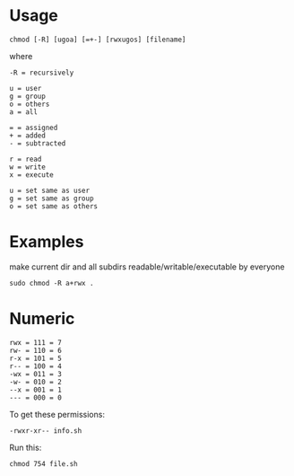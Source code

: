 # Usage

    chmod [-R] [ugoa] [=+-] [rwxugos] [filename]

where

    -R = recursively

    u = user
    g = group
    o = others
    a = all

    = = assigned
    + = added
    - = subtracted

    r = read
    w = write
    x = execute
    
    u = set same as user
    g = set same as group
    o = set same as others


# Examples

make current dir and all subdirs readable/writable/executable by everyone

    sudo chmod -R a+rwx .

# Numeric

    rwx = 111 = 7
    rw- = 110 = 6
    r-x = 101 = 5
    r-- = 100 = 4
    -wx = 011 = 3
    -w- = 010 = 2
    --x = 001 = 1
    --- = 000 = 0

To get these permissions:

    -rwxr-xr-- info.sh

Run this:

    chmod 754 file.sh
